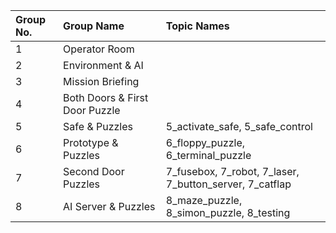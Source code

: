 | Group No. | Group Name                     | Topic Names                                             |
| :-------- | :----------------------------- | :------------------------------------------------------ |
| 1         | Operator Room                  |                                                         |
| 2         | Environment & AI               |                                                         |
| 3         | Mission Briefing               |                                                         |
| 4         | Both Doors & First Door Puzzle |                                                         |
| 5         | Safe & Puzzles                 | 5_activate_safe, 5_safe_control                                          |
| 6         | Prototype & Puzzles            | 6_floppy_puzzle, 6_terminal_puzzle                      |
| 7         | Second Door Puzzles            | 7_fusebox, 7_robot, 7_laser, 7_button_server, 7_catflap |
| 8         | AI Server & Puzzles            | 8_maze_puzzle, 8_simon_puzzle, 8_testing                |
